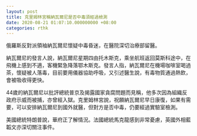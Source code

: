```yaml
---
layout: post
title: 克里姆林宮稱納瓦爾尼是否中毒須經過檢測
date: 2020-08-21 01:07:10.000000000 +08:00
categories: rthk
---
```


俄羅斯反對派領袖納瓦爾尼懷疑中毒昏迷，在醫院深切治療部留醫。

納瓦爾尼的發言人說，納瓦爾尼星期四由托木斯克，乘坐航班返回莫斯科途中，在飛機上感到不適，客機緊急降落鄂木斯克。發言人指，納瓦爾尼在機場咖啡室喝過茶，懷疑被人落毒，目前要用儀器協助呼吸，又引述醫生說，有毒物質通過熱飲，會被吸收得更快。

44歲的納瓦爾尼以批評總統普京及揭露國家貪腐問題而見稱，他多次因為組織反政府示威而被捕，亦曾經入獄。克里姆林宮說，祝願納瓦爾尼早日康復，如果有需要，可以安排納瓦爾尼到國外就醫，但對方是否中毒，仍要經過實驗室檢測。

美國總統特朗普說，華府正了解情況。法國總統馬克龍感到非常憂慮，英國外相藍韜文亦深切關注事件。
